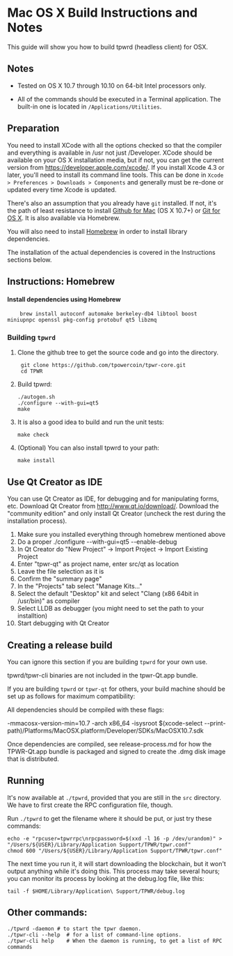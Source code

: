 Mac OS X Build Instructions and Notes
====================================
This guide will show you how to build tpwrd (headless client) for OSX.

Notes
-----

* Tested on OS X 10.7 through 10.10 on 64-bit Intel processors only.

* All of the commands should be executed in a Terminal application. The
built-in one is located in `/Applications/Utilities`.

Preparation
-----------

You need to install XCode with all the options checked so that the compiler
and everything is available in /usr not just /Developer. XCode should be
available on your OS X installation media, but if not, you can get the
current version from https://developer.apple.com/xcode/. If you install
Xcode 4.3 or later, you'll need to install its command line tools. This can
be done in `Xcode > Preferences > Downloads > Components` and generally must
be re-done or updated every time Xcode is updated.

There's also an assumption that you already have `git` installed. If
not, it's the path of least resistance to install [Github for Mac](https://mac.github.com/)
(OS X 10.7+) or
[Git for OS X](https://code.google.com/p/git-osx-installer/). It is also
available via Homebrew.

You will also need to install [Homebrew](http://brew.sh) in order to install library
dependencies.

The installation of the actual dependencies is covered in the Instructions
sections below.

Instructions: Homebrew
----------------------

#### Install dependencies using Homebrew

        brew install autoconf automake berkeley-db4 libtool boost miniupnpc openssl pkg-config protobuf qt5 libzmq

### Building `tpwrd`

1. Clone the github tree to get the source code and go into the directory.

        git clone https://github.com/tpowercoin/tpwr-core.git
        cd TPWR

2.  Build tpwrd:

        ./autogen.sh
        ./configure --with-gui=qt5
        make

3.  It is also a good idea to build and run the unit tests:

        make check

4.  (Optional) You can also install tpwrd to your path:

        make install

Use Qt Creator as IDE
------------------------
You can use Qt Creator as IDE, for debugging and for manipulating forms, etc.
Download Qt Creator from http://www.qt.io/download/. Download the "community edition" and only install Qt Creator (uncheck the rest during the installation process).

1. Make sure you installed everything through homebrew mentioned above
2. Do a proper ./configure --with-gui=qt5 --enable-debug
3. In Qt Creator do "New Project" -> Import Project -> Import Existing Project
4. Enter "tpwr-qt" as project name, enter src/qt as location
5. Leave the file selection as it is
6. Confirm the "summary page"
7. In the "Projects" tab select "Manage Kits..."
8. Select the default "Desktop" kit and select "Clang (x86 64bit in /usr/bin)" as compiler
9. Select LLDB as debugger (you might need to set the path to your installtion)
10. Start debugging with Qt Creator

Creating a release build
------------------------
You can ignore this section if you are building `tpwrd` for your own use.

tpwrd/tpwr-cli binaries are not included in the tpwr-Qt.app bundle.

If you are building `tpwrd` or `tpwr-qt` for others, your build machine should be set up
as follows for maximum compatibility:

All dependencies should be compiled with these flags:

 -mmacosx-version-min=10.7
 -arch x86_64
 -isysroot $(xcode-select --print-path)/Platforms/MacOSX.platform/Developer/SDKs/MacOSX10.7.sdk

Once dependencies are compiled, see release-process.md for how the TPWR-Qt.app
bundle is packaged and signed to create the .dmg disk image that is distributed.

Running
-------

It's now available at `./tpwrd`, provided that you are still in the `src`
directory. We have to first create the RPC configuration file, though.

Run `./tpwrd` to get the filename where it should be put, or just try these
commands:

    echo -e "rpcuser=tpwrrpc\nrpcpassword=$(xxd -l 16 -p /dev/urandom)" > "/Users/${USER}/Library/Application Support/TPWR/tpwr.conf"
    chmod 600 "/Users/${USER}/Library/Application Support/TPWR/tpwr.conf"

The next time you run it, it will start downloading the blockchain, but it won't
output anything while it's doing this. This process may take several hours;
you can monitor its process by looking at the debug.log file, like this:

    tail -f $HOME/Library/Application\ Support/TPWR/debug.log

Other commands:
-------

    ./tpwrd -daemon # to start the tpwr daemon.
    ./tpwr-cli --help  # for a list of command-line options.
    ./tpwr-cli help    # When the daemon is running, to get a list of RPC commands
